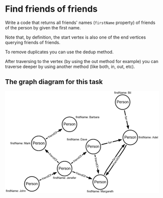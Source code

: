# Find friends of friends

Write a code that returns all friends' names (`firstName` property) of friends of the person by given the first name.

Note that, by definition, the start vertex is also one of the end vertices querying friends of friends.

To remove duplicates you can use the dedup method.

After traversing to the vertex (by using the out method for example) you can traverse deeper by using another method (like both, in, out, etc).

## The graph diagram for this task
![Data graph](../resources/dataGraph.png)
